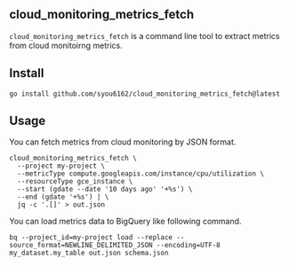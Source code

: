 ## cloud_monitoring_metrics_fetch
`cloud_monitoring_metrics_fetch` is a command line tool to extract metrics from cloud monitoirng metrics.

## Install

```
go install github.com/syou6162/cloud_monitoring_metrics_fetch@latest
```

## Usage
You can fetch metrics from cloud monitoring by JSON format.

```
cloud_monitoring_metrics_fetch \
  --project my-project \
  --metricType compute.googleapis.com/instance/cpu/utilization \
  --resourceType gce_instance \
  --start (gdate --date '10 days ago' '+%s') \
  --end (gdate '+%s') | \
  jq -c '.[]' > out.json
```

You can load metrics data to BigQuery like following command.

```
bq --project_id=my-project load --replace --source_format=NEWLINE_DELIMITED_JSON --encoding=UTF-8 my_dataset.my_table out.json schema.json
```

